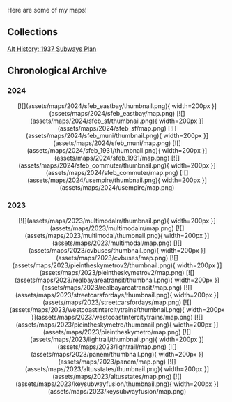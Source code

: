 Here are some of my maps!

## Collections

[Alt History: 1937 Subways Plan](maps/1937subways.html)

## Chronological Archive

### 2024

<center>
[![](assets/maps/2024/sfeb_eastbay/thumbnail.png){ width=200px }](assets/maps/2024/sfeb_eastbay/map.png)
[![](assets/maps/2024/sfeb_sf/thumbnail.png){ width=200px }](assets/maps/2024/sfeb_sf/map.png)
[![](assets/maps/2024/sfeb_muni/thumbnail.png){ width=200px }](assets/maps/2024/sfeb_muni/map.png)
[![](assets/maps/2024/sfeb_1931/thumbnail.png){ width=200px }](assets/maps/2024/sfeb_1931/map.png)
[![](assets/maps/2024/sfeb_commuter/thumbnail.png){ width=200px }](assets/maps/2024/sfeb_commuter/map.png)
[![](assets/maps/2024/usempire/thumbnail.png){ width=200px }](assets/maps/2024/usempire/map.png)
</center>

### 2023

<center>
[![](assets/maps/2023/multimodalrr/thumbnail.png){ width=200px }](assets/maps/2023/multimodalrr/map.png)
[![](assets/maps/2023/multimodal/thumbnail.png){ width=200px }](assets/maps/2023/multimodal/map.png)
[![](assets/maps/2023/cvbuses/thumbnail.png){ width=200px }](assets/maps/2023/cvbuses/map.png)
[![](assets/maps/2023/pieintheskymetrov2/thumbnail.png){ width=200px }](assets/maps/2023/pieintheskymetrov2/map.png)
[![](assets/maps/2023/realbayareatransit/thumbnail.png){ width=200px }](assets/maps/2023/realbayareatransit/map.png)
[![](assets/maps/2023/streetcarsfordays/thumbnail.png){ width=200px }](assets/maps/2023/streetcarsfordays/map.png)
[![](assets/maps/2023/westcoastintercitytrains/thumbnail.png){ width=200px }](assets/maps/2023/westcoastintercitytrains/map.png)
[![](assets/maps/2023/pieintheskymetro/thumbnail.png){ width=200px }](assets/maps/2023/pieintheskymetro/map.png)
[![](assets/maps/2023/lightrail/thumbnail.png){ width=200px }](assets/maps/2023/lightrail/map.png)
[![](assets/maps/2023/panem/thumbnail.png){ width=200px }](assets/maps/2023/panem/map.png)
[![](assets/maps/2023/altusstates/thumbnail.png){ width=200px }](assets/maps/2023/altusstates/map.png)
[![](assets/maps/2023/keysubwayfusion/thumbnail.png){ width=200px }](assets/maps/2023/keysubwayfusion/map.png)
</center>
